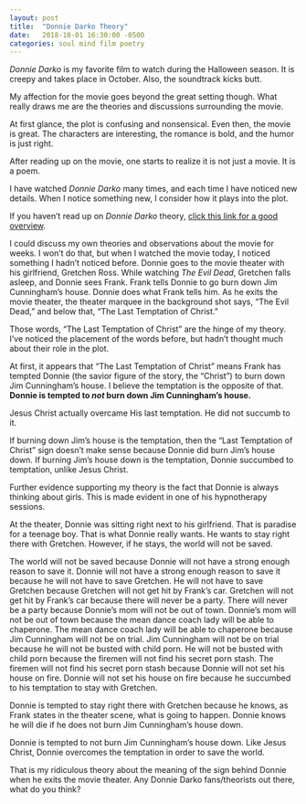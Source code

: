 ```yaml
---
layout: post
title:  "Donnie Darko Theory"
date:   2018-10-01 16:30:00 -0500
categories: soul mind film poetry
---
```


*Donnie Darko* is my favorite film to watch during the Halloween season. It is creepy and takes place in October. Also, the soundtrack kicks butt.

My affection for the movie goes beyond the great setting though. What really draws me are the theories and discussions surrounding the movie.

At first glance, the plot is confusing and nonsensical. Even then, the movie is great. The characters are interesting, the romance is bold, and the humor is just right.

After reading up on the movie, one starts to realize it is not just a movie. It is a poem.

I have watched *Donnie Darko* many times, and each time I have noticed new details. When I notice something new, I consider how it plays into the plot.

If you haven’t read up on *Donnie Darko* theory, [click this link for a good overview](https://www.salon.com/2004/07/23/darko).

I could discuss my own theories and observations about the movie for weeks. I won’t do that, but when I watched the movie today, I noticed something I hadn’t noticed before.
Donnie goes to the movie theater with his girlfriend, Gretchen Ross. While watching *The Evil Dead*, Gretchen falls asleep, and Donnie sees Frank. Frank tells Donnie to go burn down Jim Cunningham’s house. Donnie does what Frank tells him. As he exits the movie theater, the theater marquee in the background shot says, “The Evil Dead,” and below that, “The Last Temptation of Christ.”

Those words, “The Last Temptation of Christ” are the hinge of my theory. I’ve noticed the placement of the words before, but hadn’t thought much about their role in the plot.

At first, it appears that “The Last Temptation of Christ” means Frank has tempted Donnie (the savior figure of the story, the “Christ”) to burn down Jim Cunningham’s house. I believe the temptation is the opposite of that. **Donnie is tempted to *not* burn down Jim Cunningham’s house.**

Jesus Christ actually overcame His last temptation. He did not succumb to it.

If burning down Jim’s house is the temptation, then the “Last Temptation of Christ” sign doesn’t make sense because Donnie did burn Jim’s house down. If burning Jim’s house down is the temptation, Donnie succumbed to temptation, unlike Jesus Christ.

Further evidence supporting my theory is the fact that Donnie is always thinking about girls. This is made evident in one of his hypnotherapy sessions.

At the theater, Donnie was sitting right next to his girlfriend. That is paradise for a teenage boy. That is what Donnie really wants. He wants to stay right there with Gretchen. However, if he stays, the world will not be saved.

The world will not be saved because Donnie will not have a strong enough reason to save it. Donnie will not have a strong enough reason to save it because he will not have to save Gretchen. He will not have to save Gretchen because Gretchen will not get hit by Frank’s car. Gretchen will not get hit by Frank’s car because there will never be a party. There will never be a party because Donnie’s mom will not be out of town. Donnie’s mom will not be out of town because the mean dance coach lady will be able to chaperone. The mean dance coach lady will be able to chaperone because Jim Cunningham will not be on trial. Jim Cunningham will not be on trial because he will not be busted with child porn. He will not be busted with child porn because the firemen will not find his secret porn stash. The firemen will not find his secret porn stash because Donnie will not set his house on fire. Donnie will not set his house on fire because he succumbed to his temptation to stay with Gretchen.

Donnie is tempted to stay right there with Gretchen because he knows, as Frank states in the theater scene, what is going to happen. Donnie knows he will die if he does not burn Jim Cunningham’s house down.

Donnie is tempted to not burn Jim Cunningham’s house down. Like Jesus Christ, Donnie overcomes the temptation in order to save the world.

That is my ridiculous theory about the meaning of the sign behind Donnie when he exits the movie theater. Any Donnie Darko fans/theorists out there, what do you think?
